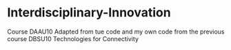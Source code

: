 # Interdisciplinary-Innovation
Course DAAU10
Adapted from tue code and my own code from the previous course DBSU10 Technologies for Connectivity
